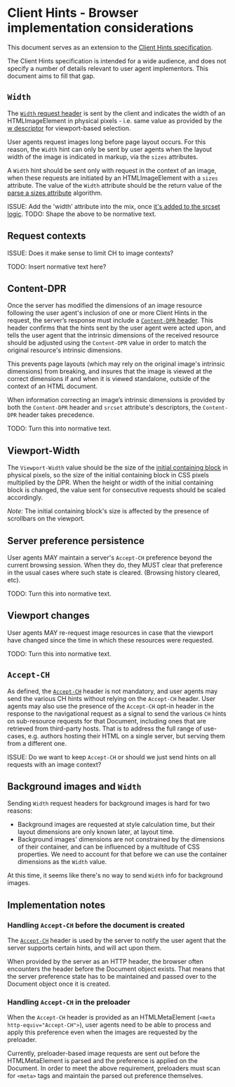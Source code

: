 # Client Hints - Browser implementation considerations

This document serves as an extension to the [Client Hints
specification][client-hints].

The Client Hints specification is intended for a wide audience, and does not specify a number of details relevant to user agent implementors. This document aims to fill that gap.

[client-hints]: http://igrigorik.github.io/http-client-hints/

## `Width`

The [`Width` request header][width] is sent by the client and indicates the  width of an HTMLImageElement in physical pixels - i.e. same value as provided by the [w descriptor](https://html.spec.whatwg.org/multipage/embedded-content.html#introduction-3:viewport-based-selection-2) for viewport-based selection.

User agents request images long before page layout occurs.
For this reason, the `Width` hint can only be sent by user agents when the layout width of the image is indicated in markup, via the `sizes` attributes.

A `Width` hint should be sent only with request in the context of an
image, when these requests are initiated by an HTMLImageElement with a
`sizes` attribute. The value of the `Width` attribute should be the
return value of the [parse a sizes attribute][parse-sizes] algorithm.

[width]: http://igrigorik.github.io/http-client-hints/#the-width-client-hint
[parse-sizes]: https://html.spec.whatwg.org/multipage/embedded-content.html#parse-a-sizes-attribute 

ISSUE: Add the 'width' attribute into the mix, once [it's added to the srcset logic](https://github.com/ResponsiveImagesCG/picture-element/issues/268).
TODO: Shape the above to be normative text.

## Request contexts

ISSUE: Does it make sense to limit CH to image contexts?

TODO: Insert normative text here?

## Content-DPR

Once the server has modified the dimensions of an image resource following the user agent's inclusion of one or more Client Hints in the request,
the server’s response must include a [`Content-DPR` header][content-dpr].
This header confirms that the hints sent by the user agent were acted upon,
and tells the user agent that the intrinsic dimensions of the received resource should be adjusted using the `Content-DPR` value
in order to match the original resource's intrinsic dimensions.

This prevents page layouts (which may rely on the original image's intrinsic dimensions) from breaking,
and insures that the image is viewed at the correct dimensions if and when it is viewed standalone, outside of the context of an HTML document.

When information correcting an image’s intrinsic dimensions is provided by both the
`Content-DPR` header and `srcset` attribute's descriptors, the `Content-DPR` header takes precedence.

TODO: Turn this into normative text.

[content-dpr]: http://igrigorik.github.io/http-client-hints/#confirming-selected-dpr 

## Viewport-Width

The `Viewport-Width` value should be the size of the [initial containing block](http://www.w3.org/TR/CSS21/visudet.html#containing-block-details) in physical pixels,
so the size of the initial containing block in CSS pixels multiplied by the DPR.
When the height or width of the initial containing block is changed, the value sent for consecutive requests should be scaled accordingly.

_Note:_ The initial containing block's size is affected
by the presence of scrollbars on the viewport.

## Server preference persistence

User agents MAY maintain a server's `Accept-CH` preference beyond the current browsing session.
When they do, they MUST clear that preference in the usual cases where such state is cleared. (Browsing history cleared, etc).

TODO: Turn this into normative text.

## Viewport changes
User agents MAY re-request image resources in case that the viewport
have changed since the time in which these resources were requested.

TODO: Turn this into normative text.

## `Accept-CH`
As defined, the [`Accept-CH`][accept-ch] header is not mandatory, and
user agents may send the various CH hints without relying on the
`Accept-CH` header.
User agents may also use the presence of the `Accept-CH` opt-in header
in the response to the navigational request as a signal to send the
various `CH` hints on sub-resource requests for that Document, including
ones that are retrieved from third-party hosts.
That is to address the full range of use-cases, e.g. authors hosting
their HTML on a single server, but serving them from a different one.

ISSUE: Do we want to keep `Accept-CH` or should we just send hints on all
requests with an image context?

## Background images and `Width`

Sending `Width` request headers for background images is hard for two reasons:

* Background images are requested at style calculation time, but
  their layout dimensions are only known later, at layout time.
* Background images' dimensions are not constrained by the dimensions of
  their container, and can be influenced by a multitude of CSS
  properties. We need to account for that before we can use the container
  dimensions as the `Width` value.

At this time, it seems like there's no way to send `Width`
info for background images.

## Implementation notes

### Handling `Accept-CH` before the document is created

The [`Accept-CH`][accept-ch] header is used by the server to notify the
user agent that the server supports certain hints, and will act upon them.

When provided by the server as an HTTP header, the browser often
encounters the header before the Document object exists. That means that
the server preference state has to be maintained and passed over to the
Document object once it is created.

[accept-ch]: http://igrigorik.github.io/http-client-hints/#advertising-support-for-client-hints

### Handling `Accept-CH` in the preloader

When the `Accept-CH` header is provided as an HTMLMetaElement (`<meta
http-equiv="Accept-CH">`), user agents need to be able to process and apply this
preference even when the images are requested by the preloader.

Currently, preloader-based image requests are sent out before the HTMLMetaElement is parsed and the
preference is applied on the Document. In order to meet the above requirement, preloaders must scan for `<meta>` tags and maintain the parsed out preference themselves.
